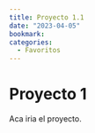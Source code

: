 ```yaml
---
title: Proyecto 1.1
date: "2023-04-05"
bookmark: 
categories:
  - Favoritos
---
```

# Proyecto 1
Aca iria el proyecto.
